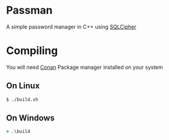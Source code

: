 # Passman

A simple password manager in C++ using [SQLCipher](https://www.zetetic.net/sqlcipher/)

# Compiling

You will need [Conan](https://conan.io/) Package manager installed on your system

## On Linux

```sh
$ ./build.sh
```

## On Windows

```bat
> .\build
```
